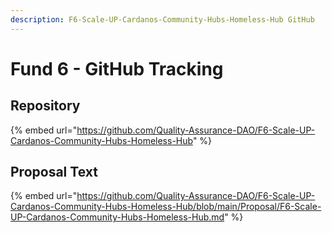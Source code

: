 ```yaml
---
description: F6-Scale-UP-Cardanos-Community-Hubs-Homeless-Hub GitHub
---
```


# Fund 6 - GitHub Tracking

## Repository

{% embed url="https://github.com/Quality-Assurance-DAO/F6-Scale-UP-Cardanos-Community-Hubs-Homeless-Hub" %}

## Proposal Text

{% embed url="https://github.com/Quality-Assurance-DAO/F6-Scale-UP-Cardanos-Community-Hubs-Homeless-Hub/blob/main/Proposal/F6-Scale-UP-Cardanos-Community-Hubs-Homeless-Hub.md" %}



